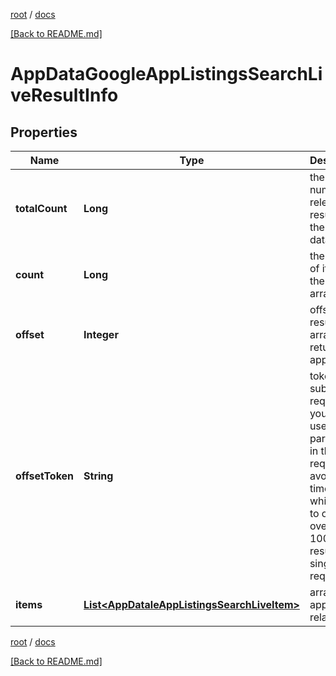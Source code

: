 [root](./../ "root") / [docs](./ "docs")

[[Back to README.md]](./../README.md "[Back to README.md]")

# AppDataGoogleAppListingsSearchLiveResultInfo

## Properties

| Name | Type | Description | Notes |
|------------ | ------------- | ------------- | -------------|
|**totalCount** | **Long** | the total number of relevant results in the database |  [optional] |
|**count** | **Long** | the number of items in the results array |  [optional] |
|**offset** | **Integer** | offset in the results array of returned apps |  [optional] |
|**offsetToken** | **String** | token for subsequent requests you can use this parameter in the POST request to avoid timeouts while trying to obtain over 100,000 results in a single request |  [optional] |
|**items** | [**List&lt;AppDataleAppListingsSearchLiveItem&gt;**](AppDataleAppListingsSearchLiveItem.md) | array of apps and related data |  [optional] |

[root](./../ "root") / [docs](./ "docs")

[[Back to README.md]](./../README.md "[Back to README.md]")